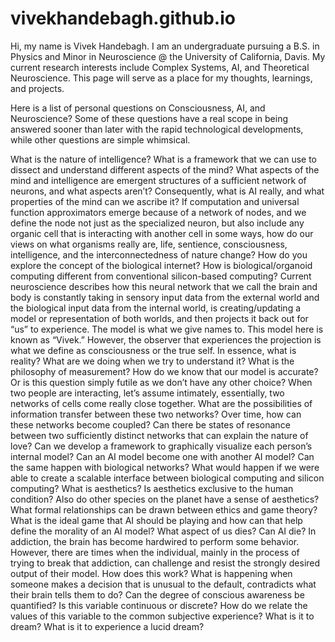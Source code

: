 # vivekhandebagh.github.io

Hi, my name is Vivek Handebagh. I am an undergraduate pursuing a B.S. in Physics and Minor in Neuroscience @ the University of California, Davis.
My current research interests include Complex Systems, AI, and Theoretical Neuroscience. This page will serve as a place for my thoughts, learnings, and projects.

Here is a list of personal questions on Consciousness, AI, and Neuroscience? Some of these questions have a real scope in being answered sooner than later with the rapid technological developments, while other questions are simple whimsical.

What is the nature of intelligence?
What is a framework that we can use to dissect and understand different aspects of the mind?
What aspects of the mind and intelligence are emergent structures of a sufficient network of neurons, and what aspects aren’t?
Consequently, what is AI really, and what properties of the mind can we ascribe it?
If computation and universal function approximators emerge because of a network of nodes, and we define the node not just as the specialized neuron, but also include any organic cell that is interacting with another cell in some ways, how do our views on what organisms really are, life, sentience, consciousness, intelligence, and the interconnectedness of nature change?
How do you explore the concept of the biological internet? How is biological/organoid computing different from conventional silicon-based computing?
Current neuroscience describes how this neural network that we call the brain and body is constantly taking in sensory input data from the external world and the biological input data from the internal world, is creating/updating a model or representation of both worlds, and then projects it back out for “us” to experience. The model is what we give names to. This model here is known as “Vivek.” However, the observer that experiences the projection is what we define as consciousness or the true self. 
In essence, what is reality? What are we doing when we try to understand it? What is the philosophy of measurement?
How do we know that our model is accurate? Or is this question simply futile as we don’t have any other choice?
When two people are interacting, let’s assume intimately, essentially, two networks of cells come really close together. What are the possibilities of information transfer between these two networks? Over time, how can these networks become coupled? Can there be states of resonance between two sufficiently distinct networks that can explain the nature of love?
Can we develop a framework to graphically visualize each person’s internal model?
Can an AI model become one with another AI model?
Can the same happen with biological networks?
What would happen if we were able to create a scalable interface between biological computing and silicon computing?
What is aesthetics?
Is aesthetics exclusive to the human condition? Also do other species on the planet have a sense of aesthetics?
What formal relationships can be drawn between ethics and game theory? What is the ideal game that AI should be playing and how can that help define the morality of an AI model?
What aspect of us dies? Can AI die?
In addiction, the brain has become hardwired to perform some behavior. However, there are times when the individual, mainly in the process of trying to break that addiction, can challenge and resist the strongly desired output of their model. How does this work? What is happening when someone makes a decision that is unusual to the default, contradicts what their brain tells them to do?
Can the degree of conscious awareness be quantified? Is this variable continuous or discrete? How do we relate the values of this variable to the common subjective experience?
What is it to dream? What is it to experience a lucid dream?






